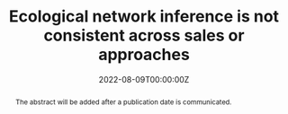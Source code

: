 ---
title: Ecological network inference is not consistent across sales or approaches
abstract: The abstract will be added after a publication date is communicated.
authors:
- ErikKusch
- Malyon Bimler
- James A. Lutz
- Alejandro Ordonez
date: "2022-08-09T00:00:00Z"
doi: ""
featured: true
projects:
# - 
publication: "*TBD*"
# publication_short: ""
publication_types: # 1 = conference paper, 2 = journal article, 3 = preprint, 4 = conference paper, 5 = book, 6 = Book section, 7 = Thesis, 8 = patent
- "2"
# publishDate: ""
tags:
- Cooccurrence
- Biological Networks
- Ecological Networks
- Ecological Network Inference
- Macroecology
- Method Comparison
- Network Topology
- Spatial Scale
- Species Associations
# url_code: https://github.com/ErikKusch/Vegetation-Memory
# url_dataset: ''
# url_pdf: https://www.biorxiv.org/content/10.1101/2022.03.09.483599v1
# url_poster: /media/poster/2020_ISEC/Poster - Global Dryland Vegetation Memory.pdf
# url_project: ""
# url_slides: ""
# url_source: '#'
# url_video: '#'
summary: Comparison of ecological network inferred with contemporary methodology across ecologically relevant scales.
---